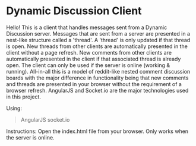 Dynamic Discussion Client
===========

Hello! This is a client that handles messages sent from a Dynamic Discussion server. Messages that are sent from a server are presented in a nest-like structure called a 'thread'. A 'thread' is only updated if that thread is open. New threads from other clients are automatically presented in the client without a page refresh. New comments from other clients are automatically presented in the client if that associated thread is already open. The client can only be used if the server is online (working & running). All-in-all this is a model of reddit-like nested comment discussion boards with the major difference in functionality being that new comments and threads are presented in your browser without the requirement of a browser refresh. AngularJS and Socket.io are the major technologies used in this project.  

Using:
>AngularJS
>socket.io

Instructions:
Open the index.html file from your browser. Only works when the server is online.